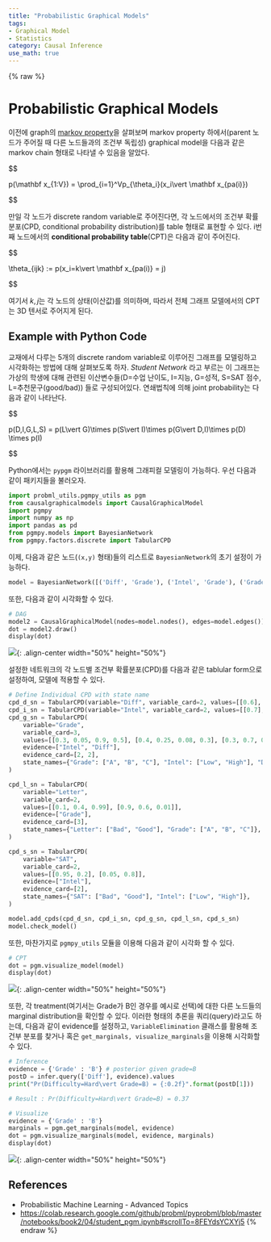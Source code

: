 ```yaml
---
title: "Probabilistic Graphical Models"
tags:
- Graphical Model
- Statistics
category: Causal Inference
use_math: true
---
```

{% raw %}
# Probabilistic Graphical Models

이전에 graph의 [markov property](https://ddangchani.github.io/CausalInference6)을 살펴보며 markov property 하에서(parent 노드가 주어질 때 다른 노드들과의 조건부 독립성) graphical model을 다음과 같은 markov chain 형태로 나타낼 수 있음을 알았다.

$$

p(\mathbf x_{1:V}) = \prod_{i=1}^Vp_{\theta_i}(x_i\vert \mathbf x_{pa(i)})

$$

만일 각 노드가 discrete random variable로 주어진다면, 각 노드에서의 조건부 확률분포(CPD, conditional probability distribution)를 table 형태로 표현할 수 있다. i번째 노드에서의 **conditional probability table**(CPT)은 다음과 같이 주어진다.

$$

\theta_{ijk} := p(x_i=k\vert \mathbf x_{pa(i)} = j)

$$

여기서 $k, j$는 각 노드의 상태(이산값)를 의미하며, 따라서 전체 그래프 모델에서의 CPT는 3D 텐서로 주어지게 된다.

## Example with Python Code

교재에서 다루는 5개의 discrete random variable로 이루어진 그래프를 모델링하고 시각화하는 방법에 대해 살펴보도록 하자. *Student Network* 라고 부르는 이 그래프는 가상의 학생에 대해 관련된 이산변수들(D=수업 난이도, I=지능, G=성적, S=SAT 점수, L=추천문구(good/bad)) 들로 구성되어있다. 연쇄법칙에 의해 joint probability는 다음과 같이 나타난다.

$$

p(D,I,G,L,S) = p(L\vert G)\times p(S\vert I)\times p(G\vert D,I)\times p(D) \times p(I)

$$

Python에서는 `pypgm` 라이브러리를 활용해 그래피컬 모델링이 가능하다. 우선 다음과 같이 패키지들을 불러오자.

```python
import probml_utils.pgmpy_utils as pgm
from causalgraphicalmodels import CausalGraphicalModel
import pgmpy
import numpy as np
import pandas as pd
from pgmpy.models import BayesianNetwork
from pgmpy.factors.discrete import TabularCPD
```

이제, 다음과 같은 노드(`(x,y)` 형태)들의 리스트로 `BayesianNetwork`의 초기 설정이 가능하다.

```python
model = BayesianNetwork([('Diff', 'Grade'), ('Intel', 'Grade'), ('Grade', 'Letter'), ('Intel', 'SAT')])
```

또한, 다음과 같이 시각화할 수 있다.

```python
# DAG
model2 = CausalGraphicalModel(nodes=model.nodes(), edges=model.edges())
dot = model2.draw()
display(dot)
```

![](/assets/img/Probabilistic%20Graphical%20Models.assets/스크린샷%202022-09-28%20오전%209.20.57.png){: .align-center width="50%" height="50%"}

설정한 네트워크의 각 노드별 조건부 확률분포(CPD)를 다음과 같은 tablular form으로 설정하여, 모델에 적용할 수 있다.

```python
# Define Individual CPD with state name
cpd_d_sn = TabularCPD(variable="Diff", variable_card=2, values=[[0.6], [0.4]], state_names={"Diff": ["Easy", "Hard"]})
cpd_i_sn = TabularCPD(variable="Intel", variable_card=2, values=[[0.7], [0.3]], state_names={"Intel": ["Low", "High"]})
cpd_g_sn = TabularCPD(
    variable="Grade",
    variable_card=3,
    values=[[0.3, 0.05, 0.9, 0.5], [0.4, 0.25, 0.08, 0.3], [0.3, 0.7, 0.02, 0.2]],
    evidence=["Intel", "Diff"],
    evidence_card=[2, 2],
    state_names={"Grade": ["A", "B", "C"], "Intel": ["Low", "High"], "Diff": ["Easy", "Hard"]},
)

cpd_l_sn = TabularCPD(
    variable="Letter",
    variable_card=2,
    values=[[0.1, 0.4, 0.99], [0.9, 0.6, 0.01]],
    evidence=["Grade"],
    evidence_card=[3],
    state_names={"Letter": ["Bad", "Good"], "Grade": ["A", "B", "C"]},
)

cpd_s_sn = TabularCPD(
    variable="SAT",
    variable_card=2,
    values=[[0.95, 0.2], [0.05, 0.8]],
    evidence=["Intel"],
    evidence_card=[2],
    state_names={"SAT": ["Bad", "Good"], "Intel": ["Low", "High"]},
)

model.add_cpds(cpd_d_sn, cpd_i_sn, cpd_g_sn, cpd_l_sn, cpd_s_sn)
model.check_model()
```

또한, 마찬가지로 `pgmpy_utils` 모듈을 이용해 다음과 같이 시각화 할 수 있다.

```python
# CPT
dot = pgm.visualize_model(model)
display(dot)
```

![](assets/img/../../../assets/img/Probabilistic%20Graphical%20Models.assets/스크린샷%202022-09-28%20오전%209.22.38.png){: .align-center width="50%" height="50%"}

또한, 각 treatment(여기서는 Grade가 B인 경우를 예시로 선택)에 대한 다른 노드들의 marginal distribution을 확인할 수 있다. 이러한 형태의 추론을 쿼리(query)라고도 하는데,  다음과 같이 evidence를 설정하고, `VariableElimination` 클래스를 활용해 조건부 분포를 찾거나 혹은 `get_marginals, visualize_marginals`을 이용해 시각화할 수 있다.

```python
# Inference
evidence = {'Grade' : 'B'} # posterior given grade=B
postD = infer.query(['Diff'], evidence).values
print("Pr(Difficulty=Hard\vert Grade=B) = {:0.2f}".format(postD[1]))

# Result : Pr(Difficulty=Hard\vert Grade=B) = 0.37
```

```python
# Visualize
evidence = {'Grade' : 'B'}
marginals = pgm.get_marginals(model, evidence)
dot = pgm.visualize_marginals(model, evidence, marginals)
display(dot)
```

![](assets/img/../../../assets/img/Probabilistic%20Graphical%20Models.assets/스크린샷%202022-09-28%20오전%209.26.58.png){: .align-center width="50%" height="50%"}

## References

- Probabilistic Machine Learning - Advanced Topics
- https://colab.research.google.com/github/probml/pyprobml/blob/master/notebooks/book2/04/student_pgm.ipynb#scrollTo=8FEYdsYCXYj5
{% endraw %}